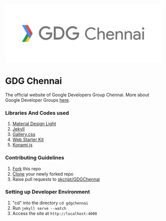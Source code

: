 ![alt text][logo]
# GDG Chennai
[logo]: /images/logo-name.png "GDG Chennai Logo"

The official website of Google Developers Group Chennai.
More about Google Developer Groups [here](https://developers.google.com/groups/).

### Libraries And Codes used
1. [Material Design Light](https://getmdl.io)
2. [Jekyll](https://jekyllrb.com)
3. [Gallery.css](https://github.com/benschwarz/gallery-css)
4. [Web Starter Kit](https://developers.google.com/web/tools/starter-kit/)
5. [Konami.js](https://github.com/snaptortoise/konami-js)

### Contributing Guidelines
1. [Fork](https://help.github.com/articles/fork-a-repo/) this repo
2. [Clone](https://help.github.com/articles/cloning-a-repository/) your newly forked repo
3. Raise pull requests to [skcript/GDGChennai](https://github.com/skcript/gdgchennai)

### Setting up Developer Environment
1. "cd" into the directory `cd gdgchennai`
2. Run `jekyll serve --watch`
3. Access the site at `http://localhost:4000`
